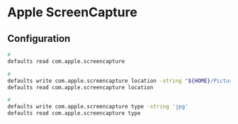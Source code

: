 # Apple ScreenCapture

## Configuration

```sh
#
defaults read com.apple.screencapture

#
defaults write com.apple.screencapture location -string "${HOME}/Pictures"
defaults read com.apple.screencapture location

#
defaults write com.apple.screencapture type -string 'jpg'
defaults read com.apple.screencapture type
```

<!-- ```sh
defaults write com.apple.systemsound com.apple.sound.uiaudio.enabled -int 0
defaults read com.apple.systemsound com.apple.sound.uiaudio.enabled
``` -->

